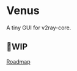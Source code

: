 # Venus

A tiny GUI for v2ray-core.

## 🚧WIP

[Roadmap](https://github.com/users/DefectingCat/projects/2/views/1)
